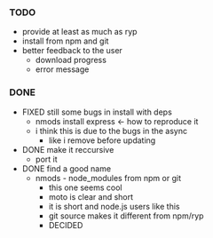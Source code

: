 ### TODO
* provide at least as much as ryp
* install from npm and git
* better feedback to the user
  * download progress
  * error message

### DONE
* FIXED still some bugs in install with deps
  * nmods install express <- how to reproduce it
  * i think this is due to the bugs in the async
    * like i remove before updating
* DONE make it reccursive
  * port it
* DONE find a good name
  * nmods - node_modules from npm or git
    * this one seems cool
    * moto is clear and short
    * it is short and node.js users like this
    * git source makes it different from npm/ryp
    * DECIDED
